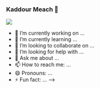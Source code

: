 ### Kaddour Meach  👋
<img src ="https://user-images.githubusercontent.com/5679180/79618120-0daffb80-80be-11ea-819e-d2b0fa904d07.gif">


- 🔭 I’m currently working on ...
- 🌱 I’m currently learning ...
- 👯 I’m looking to collaborate on ...
- 🤔 I’m looking for help with ...
- 💬 Ask me about ...
- 📫 How to reach me: ...
- 😄 Pronouns: ...
- ⚡ Fun fact: ...
-->

